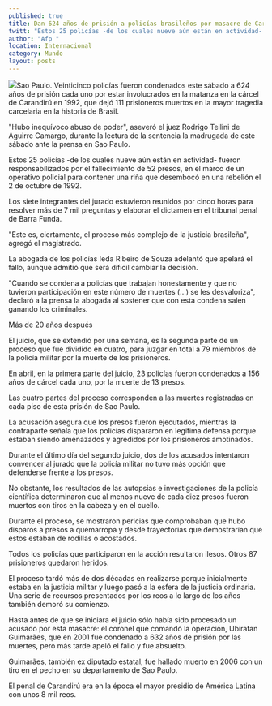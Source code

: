 ```yaml
---
published: true
title: Dan 624 años de prisión a policías brasileños por masacre de Carandirú
twitt: "Estos 25 policías -de los cuales nueve aún están en actividad- fueron responsabilizados por el fallecimiento de 52 presos, en el marco de un operativo para contener una riña que desembocó en una rebelión el 2 de octubre de 1992"
author: "Afp "
location: Internacional
category: Mundo
layout: posts
---
```


![](http://i.imgur.com/ElH6PSXm.jpg)Sao Paulo. Veinticinco policías fueron condenados este sábado a 624 años de prisión cada uno por estar involucrados en la matanza en la cárcel de Carandirú en 1992, que dejó 111 prisioneros muertos en la mayor tragedia carcelaria en la historia de Brasil.

"Hubo inequívoco abuso de poder", aseveró el juez Rodrigo Tellini de Aguirre Camargo, durante la lectura de la sentencia la madrugada de este sábado ante la prensa en Sao Paulo.

Estos 25 policías -de los cuales nueve aún están en actividad- fueron responsabilizados por el fallecimiento de 52 presos, en el marco de un operativo policial para contener una riña que desembocó en una rebelión el 2 de octubre de 1992.

Los siete integrantes del jurado estuvieron reunidos por cinco horas para resolver más de 7 mil preguntas y elaborar el dictamen en el tribunal penal de Barra Funda.

"Este es, ciertamente, el proceso más complejo de la justicia brasileña", agregó el magistrado.

La abogada de los policías Ieda Ribeiro de Souza adelantó que apelará el fallo, aunque admitió que será difícil cambiar la decisión.

"Cuando se condena a policías que trabajan honestamente y que no tuvieron participación en este número de muertes (...) se les desvaloriza", declaró a la prensa la abogada al sostener que con esta condena salen ganando los criminales.

Más de 20 años después

El juicio, que se extendió por una semana, es la segunda parte de un proceso que fue dividido en cuatro, para juzgar en total a 79 miembros de la policía militar por la muerte de los prisioneros.

En abril, en la primera parte del juicio, 23 policías fueron condenados a 156 años de cárcel cada uno, por la muerte de 13 presos.

Las cuatro partes del proceso corresponden a las muertes registradas en cada piso de esta prisión de Sao Paulo.

La acusación asegura que los presos fueron ejecutados, mientras la contraparte señala que los policías dispararon en legítima defensa porque estaban siendo amenazados y agredidos por los prisioneros amotinados.

Durante el último día del segundo juicio, dos de los acusados intentaron convencer al jurado que la policía militar no tuvo más opción que defenderse frente a los presos.

No obstante, los resultados de las autopsias e investigaciones de la policía científica determinaron que al menos nueve de cada diez presos fueron muertos con tiros en la cabeza y en el cuello.

Durante el proceso, se mostraron pericias que comprobaban que hubo disparos a presos a quemarropa y desde trayectorias que demostrarían que estos estaban de rodillas o acostados.

Todos los policías que participaron en la acción resultaron ilesos. Otros 87 prisioneros quedaron heridos.

El proceso tardó más de dos décadas en realizarse porque inicialmente estaba en la justicia militar y luego pasó a la esfera de la justicia ordinaria. Una serie de recursos presentados por los reos a lo largo de los años también demoró su comienzo.

Hasta antes de que se iniciara el juicio sólo había sido procesado un acusado por esta masacre: el coronel que comandó la operación, Ubiratan Guimarães, que en 2001 fue condenado a 632 años de prisión por las muertes, pero más tarde apeló el fallo y fue absuelto.

Guimarães, también ex diputado estatal, fue hallado muerto en 2006 con un tiro en el pecho en su departamento de Sao Paulo.

El penal de Carandirú era en la época el mayor presidio de América Latina con unos 8 mil reos.
